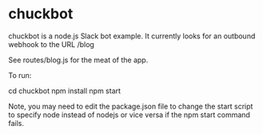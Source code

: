 # chuckbot
chuckbot is a node.js Slack bot example. It currently looks for an outbound
webhook to the URL /blog

See routes/blog.js for the meat of the app.

To run:

cd chuckbot
npm install
npm start

Note, you may need to edit the package.json file to change the start script to specify
node instead of nodejs or vice versa if the npm start command fails.
